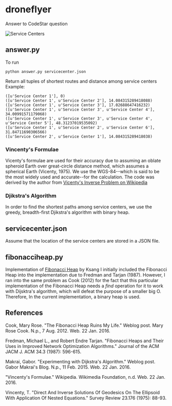 # droneflyer
Answer to CodeStar question

![Service Centers](https://cloud.githubusercontent.com/assets/15519308/12521225/fabaaad0-c17b-11e5-95ba-cf43942b9155.png)
## answer.py
To run
```
python answer.py servicecenter.json
```
Return all tuples of shortest routes and distance among service centers
Example:
```
([u'Service Center 1'], 0)
([u'Service Center 1', u'Service Center 2'], 14.084315289418088)
([u'Service Center 1', u'Service Center 3'], 17.02688647416232)
([u'Service Center 1', u'Service Center 3', u'Service Center 4'], 34.00991571179068)
([u'Service Center 1', u'Service Center 3', u'Service Center 4', u'Service Center 5'], 48.31237019535092)
([u'Service Center 1', u'Service Center 2', u'Service Center 6'], 31.84711690306566)
([u'Service Center 2', u'Service Center 1'], 14.084315289418038)
```
### Vincenty's Formulae
Vicenty's formulae are used for their accuracy due to assuming an oblate spheroid Earth over great-circle distance method, which assumes a spherical Earth (Vicenty, 1975). We use the WGS-84--which is said to be the most widely used and accurate--for the calculation. The code was derived by the author from [Vicenty's Inverse Problem on Wikipedia](https://en.wikipedia.org/wiki/Vincenty%27s_formulae#Inverse_problem)
### Djikstra's Algorithm
In order to find the shortest paths among service centers, we use the greedy, breadth-first Djikstra's algorithm with binary heap.

## servicecenter.json
Assume that the location of the service centers are stored in a JSON file.

## fibonacciheap.py
Implementation of [Fibonacci Heap](https://github.com/ksang) by Ksang
I initially included the Fibonacci Heap into the implementation due to Fredman and Tarjan (1987). However, I ran into the same problem as Cook (2012) for the fact that this particular implementation of the Fibonacci Heap needs a *find* operation for it to work with Dijsktra's algorithm, which will defeat the purpose of a smaller big O. Therefore, In the current implementation, a binary heap is used.


## References
Cook, Mary Rose. "The Fibonacci Heap Ruins My Life." Weblog post. Mary Rose Cook. N.p., 7 Aug. 2012. Web. 22 Jan. 2016.

Fredman, Michael L., and Robert Endre Tarjan. "Fibonacci Heaps and Their Uses in Improved Network Optimization Algorithms." Journal of the ACM JACM J. ACM 34.3 (1987): 596-615.

Makrai, Gabor. "Experimenting with Dijkstra's Algorithm." Weblog post. Gabor Makrai's Blog. N.p., 11 Feb. 2015. Web. 22 Jan. 2016.

"Vincenty's Formulae." Wikipedia. Wikimedia Foundation, n.d. Web. 22 Jan. 2016.

Vincenty, T. "Direct And Inverse Solutions Of Geodesics On The Ellipsoid With Application Of Nested Equations." Survey Review 23.176 (1975): 88-93.

